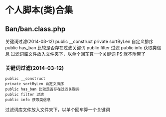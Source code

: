 个人脚本(类)合集
=======

Ban/ban.class.php
-------------------------------------------------
关键词过滤(2014-03-12) 
    public __construct
    private sortByLen 自定义排序
    public has_ban 比较是否存在过滤关键词
    public filter 过滤
    public info 获取类信息
过滤词库文件放入文件夹下，以单个回车算一个关键词
PS:就不附带了

### 关键词过滤(2014-03-12)  
    public __construct
    private sortByLen 自定义排序
    public has_ban 比较是否存在过滤关键词
    public filter 过滤
    public info 获取类信息
过滤词库文件放入文件夹下，以单个回车算一个关键词

